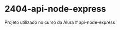 # 2404-api-node-express
Projeto utilizado no curso da Alura
#   a p i - n o d e - e x p r e s s  
 